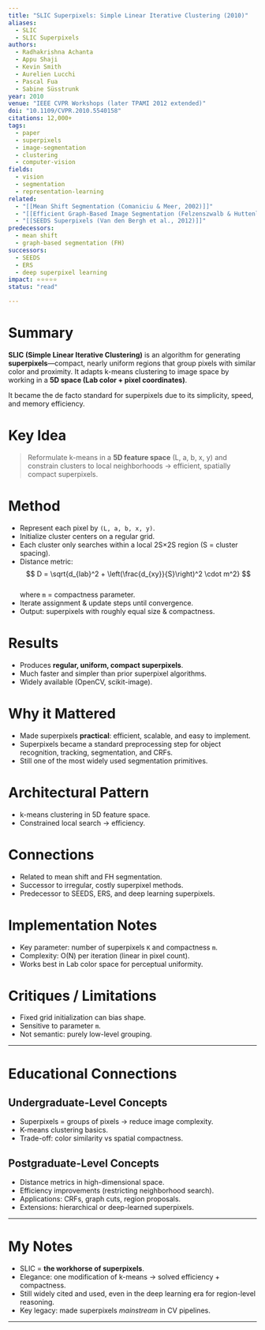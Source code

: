 ```yaml
---
title: "SLIC Superpixels: Simple Linear Iterative Clustering (2010)"
aliases:
  - SLIC
  - SLIC Superpixels
authors:
  - Radhakrishna Achanta
  - Appu Shaji
  - Kevin Smith
  - Aurelien Lucchi
  - Pascal Fua
  - Sabine Süsstrunk
year: 2010
venue: "IEEE CVPR Workshops (later TPAMI 2012 extended)"
doi: "10.1109/CVPR.2010.5540158"
citations: 12,000+
tags:
  - paper
  - superpixels
  - image-segmentation
  - clustering
  - computer-vision
fields:
  - vision
  - segmentation
  - representation-learning
related:
  - "[[Mean Shift Segmentation (Comaniciu & Meer, 2002)]]"
  - "[[Efficient Graph-Based Image Segmentation (Felzenszwalb & Huttenlocher, 2004)]]"
  - "[[SEEDS Superpixels (Van den Bergh et al., 2012)]]"
predecessors:
  - mean shift
  - graph-based segmentation (FH)
successors:
  - SEEDS
  - ERS
  - deep superpixel learning
impact: ⭐⭐⭐⭐⭐
status: "read"

---
```


# Summary
**SLIC (Simple Linear Iterative Clustering)** is an algorithm for generating **superpixels**—compact, nearly uniform regions that group pixels with similar color and proximity. It adapts k-means clustering to image space by working in a **5D space (Lab color + pixel coordinates)**.  

It became the de facto standard for superpixels due to its simplicity, speed, and memory efficiency.

# Key Idea
> Reformulate k-means in a **5D feature space** (L, a, b, x, y) and constrain clusters to local neighborhoods → efficient, spatially compact superpixels.

# Method
- Represent each pixel by `(L, a, b, x, y)`.  
- Initialize cluster centers on a regular grid.  
- Each cluster only searches within a local 2S×2S region (S = cluster spacing).  
- Distance metric:  
  $$
  D = \sqrt{d_{lab}^2 + \left(\frac{d_{xy}}{S}\right)^2 \cdot m^2}
 $$  
  where `m` = compactness parameter.  
- Iterate assignment & update steps until convergence.  
- Output: superpixels with roughly equal size & compactness.  

# Results
- Produces **regular, uniform, compact superpixels**.  
- Much faster and simpler than prior superpixel algorithms.  
- Widely available (OpenCV, scikit-image).  

# Why it Mattered
- Made superpixels **practical**: efficient, scalable, and easy to implement.  
- Superpixels became a standard preprocessing step for object recognition, tracking, segmentation, and CRFs.  
- Still one of the most widely used segmentation primitives.  

# Architectural Pattern
- k-means clustering in 5D feature space.  
- Constrained local search → efficiency.  

# Connections
- Related to mean shift and FH segmentation.  
- Successor to irregular, costly superpixel methods.  
- Predecessor to SEEDS, ERS, and deep learning superpixels.  

# Implementation Notes
- Key parameter: number of superpixels `K` and compactness `m`.  
- Complexity: O(N) per iteration (linear in pixel count).  
- Works best in Lab color space for perceptual uniformity.  

# Critiques / Limitations
- Fixed grid initialization can bias shape.  
- Sensitive to parameter `m`.  
- Not semantic: purely low-level grouping.  

---

# Educational Connections

## Undergraduate-Level Concepts
- Superpixels = groups of pixels → reduce image complexity.  
- K-means clustering basics.  
- Trade-off: color similarity vs spatial compactness.  

## Postgraduate-Level Concepts
- Distance metrics in high-dimensional space.  
- Efficiency improvements (restricting neighborhood search).  
- Applications: CRFs, graph cuts, region proposals.  
- Extensions: hierarchical or deep-learned superpixels.  

---

# My Notes
- SLIC = **the workhorse of superpixels**.  
- Elegance: one modification of k-means → solved efficiency + compactness.  
- Still widely cited and used, even in the deep learning era for region-level reasoning.  
- Key legacy: made superpixels *mainstream* in CV pipelines.  

---
